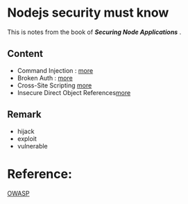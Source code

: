 # Nodejs security must know
This is notes from the book of __*Securing Node Applications*__ .

## Content
 - Command Injection : [more](https://github.com/wahengchang/nodejs-security-must-know/command_injection)
 - Broken Auth : [more](https://github.com/wahengchang/nodejs-security-must-know/broken_authentication)
 - Cross-Site Scripting [more](https://github.com/wahengchang/nodejs-security-must-know/cross_site_scripting)
 - Insecure Direct Object References[more](https://github.com/wahengchang/nodejs-security-must-know/direct_object_reference)

## Remark
 - hijack
 - exploit
 - vulnerable

# Reference:
[OWASP](https://www.owasp.org/index.php/Main_Page)